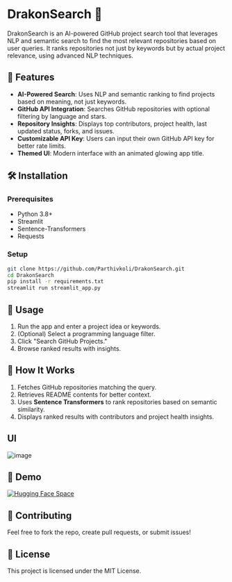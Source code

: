 # DrakonSearch 🐉

DrakonSearch is an AI-powered GitHub project search tool that leverages NLP and semantic search to find the most relevant repositories based on user queries. It ranks repositories not just by keywords but by actual project relevance, using advanced NLP techniques.

## 🚀 Features
- **AI-Powered Search**: Uses NLP and semantic ranking to find projects based on meaning, not just keywords.
- **GitHub API Integration**: Searches GitHub repositories with optional filtering by language and stars.
- **Repository Insights**: Displays top contributors, project health, last updated status, forks, and issues.
- **Customizable API Key**: Users can input their own GitHub API key for better rate limits.
- **Themed UI**: Modern interface with an animated glowing app title.

## 🛠 Installation

### Prerequisites
- Python 3.8+
- Streamlit
- Sentence-Transformers
- Requests

### Setup
```bash
git clone https://github.com/Parthivkoli/DrakonSearch.git
cd DrakonSearch
pip install -r requirements.txt
streamlit run streamlit_app.py
```

## 🎯 Usage
1. Run the app and enter a project idea or keywords.
2. (Optional) Select a programming language filter.
3. Click "Search GitHub Projects."
4. Browse ranked results with insights.

## 🧠 How It Works
1. Fetches GitHub repositories matching the query.
2. Retrieves README contents for better context.
3. Uses **Sentence Transformers** to rank repositories based on semantic similarity.
4. Displays ranked results with contributors and project health insights.

## UI
![image](https://github.com/user-attachments/assets/07732b81-cfc4-4ae9-8f26-e4fa205a8935)

## 🌟 Demo
[![Hugging Face Space](https://img.shields.io/badge/HuggingFace-DrakonSearch-yellow)](https://huggingface.co/spaces/ParthivKoli/DrakonSearch)

## 🤝 Contributing
Feel free to fork the repo, create pull requests, or submit issues!

## 📜 License
This project is licensed under the MIT License.
